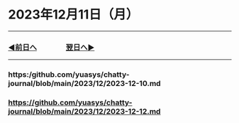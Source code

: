 # 2023年12月11日（月）

---

### [◀️前日へ](https://github.com/yuasys/chatty-journal/blob/main/2023/12/2023-12-10.md)&emsp;&emsp;&emsp;&emsp;[翌日へ▶️](https://github.com/yuasys/chatty-journal/blob/main/2023/12/2023-12-12.md)

---

### https:/github.com/yuasys/chatty-journal/blob/main/2023/12/2023-12-10.md

### https://github.com/yuasys/chatty-journal/blob/main/2023/12/2023-12-12.md
